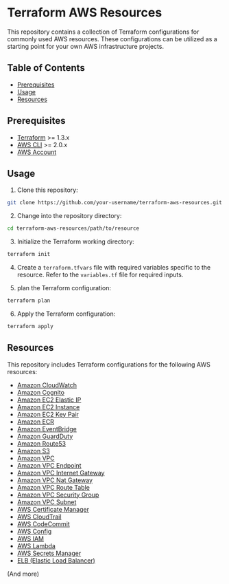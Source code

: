# Terraform AWS Resources

This repository contains a collection of Terraform configurations for commonly used AWS resources. These configurations can be utilized as a starting point for your own AWS infrastructure projects.

## Table of Contents ##

- [Prerequisites](#prerequisites)
- [Usage](#usage)
- [Resources](#resources)

## Prerequisites ##

- [Terraform](https://www.terraform.io/downloads.html) >= 1.3.x
- [AWS CLI](https://aws.amazon.com/cli/) >= 2.0.x
- [AWS Account](https://aws.amazon.com/)

## Usage ##

1. Clone this repository:

```bash
git clone https://github.com/your-username/terraform-aws-resources.git
```

2. Change into the repository directory:

```bash
cd terraform-aws-resources/path/to/resource
```

3. Initialize the Terraform working directory:

```bash
terraform init
```

4. Create a `terraform.tfvars` file with required variables specific to the resource. Refer to the `variables.tf` file for required inputs.

5. plan the Terraform configuration:

```bash
terraform plan
```

6. Apply the Terraform configuration:

```bash
terraform apply
```

## Resources ##

This repository includes Terraform configurations for the following AWS resources:

- [Amazon CloudWatch](./terraform/cloudwatch)
- [Amazon Cognito](./terraform/cognito)
- [Amazon EC2 Elastic IP](./terraform/elastic_ip)
- [Amazon EC2 Instance](./terraform/ec2)
- [Amazon EC2 Key Pair](./terraform/key_pair)
- [Amazon ECR](./terraform/ecr)
- [Amazon EventBridge](./terraform/eventbridge)
- [Amazon GuardDuty](./terraform/guardduty)
- [Amazon Route53](./terraform/route53)
- [Amazon S3](./terraform/s3)
- [Amazon VPC](./terraform/vpc)
- [Amazon VPC Endpoint](./terraform/endpoint)
- [Amazon VPC Internet Gateway](./terraform/internet_gateway)
- [Amazon VPC Nat Gateway](./terraform/nat_gateway)
- [Amazon VPC Route Table](./terraform/route_table)
- [Amazon VPC Security Group](./terraform/security_group)
- [Amazon VPC Subnet](./terraform/subnet)
- [AWS Certificate Manager](./terraform/acm)
- [AWS CloudTrail](./terraform/cloudtrail)
- [AWS CodeCommit](./terraform/codecommit)
- [AWS Config](./terraform/config)
- [AWS IAM](./terraform/iam)
- [AWS Lambda](./terraform/lambda)
- [AWS Secrets Manager](./terraform/secretsmanager)
- [ELB (Elastic Load Balancer)](./terraform/elb)

(And more)
